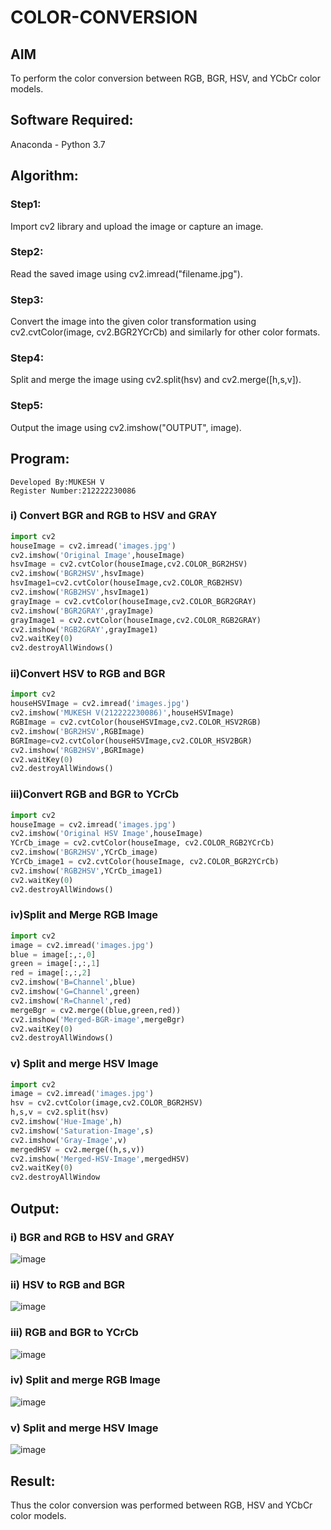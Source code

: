 # COLOR-CONVERSION
## AIM
To perform the color conversion between RGB, BGR, HSV, and YCbCr color models.

## Software Required:
Anaconda - Python 3.7
## Algorithm:
### Step1:
Import cv2 library and upload the image or capture an image.
### Step2:
Read the saved image using cv2.imread("filename.jpg").
### Step3:
Convert the image into the given color transformation using cv2.cvtColor(image, cv2.BGR2YCrCb) and similarly for other color formats.
### Step4:
Split and merge the image using cv2.split(hsv) and cv2.merge([h,s,v]).
### Step5:
Output the image using cv2.imshow("OUTPUT", image).
## Program:
```
Developed By:MUKESH V
Register Number:212222230086
```
### i) Convert BGR and RGB to HSV and GRAY
```python
import cv2
houseImage = cv2.imread('images.jpg')
cv2.imshow('Original Image',houseImage)
hsvImage = cv2.cvtColor(houseImage,cv2.COLOR_BGR2HSV)
cv2.imshow('BGR2HSV',hsvImage)
hsvImage1=cv2.cvtColor(houseImage,cv2.COLOR_RGB2HSV)
cv2.imshow('RGB2HSV',hsvImage1)
grayImage = cv2.cvtColor(houseImage,cv2.COLOR_BGR2GRAY)
cv2.imshow('BGR2GRAY',grayImage)
grayImage1 = cv2.cvtColor(houseImage,cv2.COLOR_RGB2GRAY)
cv2.imshow('RGB2GRAY',grayImage1)
cv2.waitKey(0)
cv2.destroyAllWindows()
```
### ii)Convert HSV to RGB and BGR
```python
import cv2
houseHSVImage = cv2.imread('images.jpg')
cv2.imshow('MUKESH V(212222230086)',houseHSVImage)
RGBImage = cv2.cvtColor(houseHSVImage,cv2.COLOR_HSV2RGB)
cv2.imshow('BGR2HSV',RGBImage)
BGRImage=cv2.cvtColor(houseHSVImage,cv2.COLOR_HSV2BGR)
cv2.imshow('RGB2HSV',BGRImage)
cv2.waitKey(0)
cv2.destroyAllWindows()
```
### iii)Convert RGB and BGR to YCrCb
```python
import cv2
houseImage = cv2.imread('images.jpg')
cv2.imshow('Original HSV Image',houseImage)
YCrCb_image = cv2.cvtColor(houseImage, cv2.COLOR_RGB2YCrCb)
cv2.imshow('BGR2HSV',YCrCb_image)
YCrCb_image1 = cv2.cvtColor(houseImage, cv2.COLOR_BGR2YCrCb)
cv2.imshow('RGB2HSV',YCrCb_image1)
cv2.waitKey(0)
cv2.destroyAllWindows()
```
### iv)Split and Merge RGB Image
```python
import cv2
image = cv2.imread('images.jpg')
blue = image[:,:,0]
green = image[:,:,1]
red = image[:,:,2]
cv2.imshow('B=Channel',blue)
cv2.imshow('G=Channel',green)
cv2.imshow('R=Channel',red)
mergeBgr = cv2.merge((blue,green,red))
cv2.imshow('Merged-BGR-image',mergeBgr)
cv2.waitKey(0)
cv2.destroyAllWindows()
```
### v) Split and merge HSV Image
```python
import cv2
image = cv2.imread('images.jpg')
hsv = cv2.cvtColor(image,cv2.COLOR_BGR2HSV)
h,s,v = cv2.split(hsv)
cv2.imshow('Hue-Image',h)
cv2.imshow('Saturation-Image',s)
cv2.imshow('Gray-Image',v)
mergedHSV = cv2.merge((h,s,v))
cv2.imshow('Merged-HSV-Image',mergedHSV)
cv2.waitKey(0)
cv2.destroyAllWindow
```
## Output:
### i) BGR and RGB to HSV and GRAY
![image](https://github.com/MukeshVelmurugan/COLOR-CONVERSION/assets/118707363/8b988ee1-28a4-4cf5-be58-704d2af1081b)



### ii) HSV to RGB and BGR
![image](https://github.com/MukeshVelmurugan/COLOR-CONVERSION/assets/118707363/191a8278-a7cc-4632-9642-a93cd1b044c0)


### iii) RGB and BGR to YCrCb
![image](https://github.com/MukeshVelmurugan/COLOR-CONVERSION/assets/118707363/45bfa17b-7692-41d5-ab38-61a0cd0618b2)


### iv) Split and merge RGB Image
![image](https://github.com/MukeshVelmurugan/COLOR-CONVERSION/assets/118707363/4ec263ad-be37-4c4a-9b25-2aedc34c5f86)


### v) Split and merge HSV Image
![image](https://github.com/MukeshVelmurugan/COLOR-CONVERSION/assets/118707363/d30ff635-8702-4bea-991e-8da517ce39f2)


## Result:
Thus the color conversion was performed between RGB, HSV and YCbCr color models.
